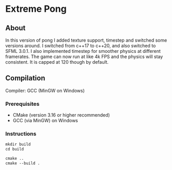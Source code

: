 # Extreme Pong

## About

In this version of pong I added texture support, timestep and switched some versions around. 
I switched from c++17 to c++20, and also switched to SFML 3.0.1. 
I also implemented timestep for smoother physics at different framerates. The game can now run at like 4k FPS
and the physics will stay consistent. It is capped at 120 though by default. 

## Compilation

Compiler: GCC (MinGW on Windows)

### Prerequisites

- CMake (version 3.16 or higher recommended)
- GCC (via MinGW) on Windows


### Instructions

``` ps
mkdir build
cd build

cmake ..
cmake --build .
```
